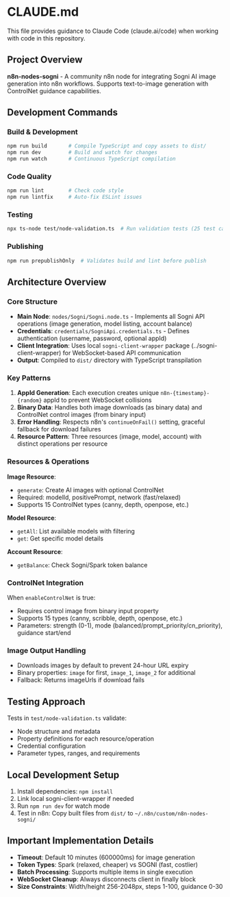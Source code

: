 # CLAUDE.md

This file provides guidance to Claude Code (claude.ai/code) when working with code in this repository.

## Project Overview
**n8n-nodes-sogni** - A community n8n node for integrating Sogni AI image generation into n8n workflows. Supports text-to-image generation with ControlNet guidance capabilities.

## Development Commands

### Build & Development
```bash
npm run build       # Compile TypeScript and copy assets to dist/
npm run dev         # Build and watch for changes
npm run watch       # Continuous TypeScript compilation
```

### Code Quality
```bash
npm run lint        # Check code style
npm run lintfix     # Auto-fix ESLint issues
```

### Testing
```bash
npx ts-node test/node-validation.ts  # Run validation tests (25 test cases)
```

### Publishing
```bash
npm run prepublishOnly  # Validates build and lint before publish
```

## Architecture Overview

### Core Structure
- **Main Node**: `nodes/Sogni/Sogni.node.ts` - Implements all Sogni API operations (image generation, model listing, account balance)
- **Credentials**: `credentials/SogniApi.credentials.ts` - Defines authentication (username, password, optional appId)
- **Client Integration**: Uses local `sogni-client-wrapper` package (../sogni-client-wrapper) for WebSocket-based API communication
- **Output**: Compiled to `dist/` directory with TypeScript transpilation

### Key Patterns
1. **AppId Generation**: Each execution creates unique `n8n-{timestamp}-{random}` appId to prevent WebSocket collisions
2. **Binary Data**: Handles both image downloads (as binary data) and ControlNet control images (from binary input)
3. **Error Handling**: Respects n8n's `continueOnFail()` setting, graceful fallback for download failures
4. **Resource Pattern**: Three resources (image, model, account) with distinct operations per resource

### Resources & Operations

**Image Resource**:
- `generate`: Create AI images with optional ControlNet
- Required: modelId, positivePrompt, network (fast/relaxed)
- Supports 15 ControlNet types (canny, depth, openpose, etc.)

**Model Resource**:
- `getAll`: List available models with filtering
- `get`: Get specific model details

**Account Resource**:
- `getBalance`: Check Sogni/Spark token balance

### ControlNet Integration
When `enableControlNet` is true:
- Requires control image from binary input property
- Supports 15 types (canny, scribble, depth, openpose, etc.)
- Parameters: strength (0-1), mode (balanced/prompt_priority/cn_priority), guidance start/end

### Image Output Handling
- Downloads images by default to prevent 24-hour URL expiry
- Binary properties: `image` for first, `image_1`, `image_2` for additional
- Fallback: Returns imageUrls if download fails

## Testing Approach
Tests in `test/node-validation.ts` validate:
- Node structure and metadata
- Property definitions for each resource/operation
- Credential configuration
- Parameter types, ranges, and requirements

## Local Development Setup
1. Install dependencies: `npm install`
2. Link local sogni-client-wrapper if needed
3. Run `npm run dev` for watch mode
4. Test in n8n: Copy built files from `dist/` to `~/.n8n/custom/n8n-nodes-sogni/`

## Important Implementation Details
- **Timeout**: Default 10 minutes (600000ms) for image generation
- **Token Types**: Spark (relaxed, cheaper) vs SOGNI (fast, costlier)
- **Batch Processing**: Supports multiple items in single execution
- **WebSocket Cleanup**: Always disconnects client in finally block
- **Size Constraints**: Width/height 256-2048px, steps 1-100, guidance 0-30
